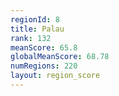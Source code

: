 ```yaml
---
regionId: 8
title: Palau
rank: 132
meanScore: 65.8
globalMeanScore: 68.78
numRegions: 220
layout: region_score
---
```

